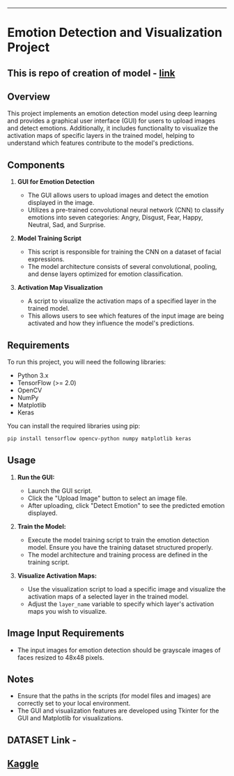 
---

# Emotion Detection and Visualization Project

## This is repo of creation of model - [link](https://github.com/Bhawani-jangid/Emotion-Detection-Using-Image)


## Overview
This project implements an emotion detection model using deep learning and provides a graphical user interface (GUI) for users to upload images and detect emotions. Additionally, it includes functionality to visualize the activation maps of specific layers in the trained model, helping to understand which features contribute to the model's predictions.

## Components
1. **GUI for Emotion Detection**
   - The GUI allows users to upload images and detect the emotion displayed in the image.
   - Utilizes a pre-trained convolutional neural network (CNN) to classify emotions into seven categories: Angry, Disgust, Fear, Happy, Neutral, Sad, and Surprise.

2. **Model Training Script**
   - This script is responsible for training the CNN on a dataset of facial expressions.
   - The model architecture consists of several convolutional, pooling, and dense layers optimized for emotion classification.

3. **Activation Map Visualization**
   - A script to visualize the activation maps of a specified layer in the trained model.
   - This allows users to see which features of the input image are being activated and how they influence the model's predictions.

## Requirements
To run this project, you will need the following libraries:

- Python 3.x
- TensorFlow (>= 2.0)
- OpenCV
- NumPy
- Matplotlib
- Keras

You can install the required libraries using pip:
```bash
pip install tensorflow opencv-python numpy matplotlib keras
```

## Usage
1. **Run the GUI:**
   - Launch the GUI script.
   - Click the "Upload Image" button to select an image file.
   - After uploading, click "Detect Emotion" to see the predicted emotion displayed.

2. **Train the Model:**
   - Execute the model training script to train the emotion detection model. Ensure you have the training dataset structured properly.
   - The model architecture and training process are defined in the training script.

3. **Visualize Activation Maps:**
   - Use the visualization script to load a specific image and visualize the activation maps of a selected layer in the trained model.
   - Adjust the `layer_name` variable to specify which layer's activation maps you wish to visualize.

## Image Input Requirements
- The input images for emotion detection should be grayscale images of faces resized to 48x48 pixels.

## Notes
- Ensure that the paths in the scripts (for model files and images) are correctly set to your local environment.
- The GUI and visualization features are developed using Tkinter for the GUI and Matplotlib for visualizations.

## DATASET Link - 
[Kaggle](https://www.kaggle.com/datasets/ananthu017/emotion-detection-fer) 
---
